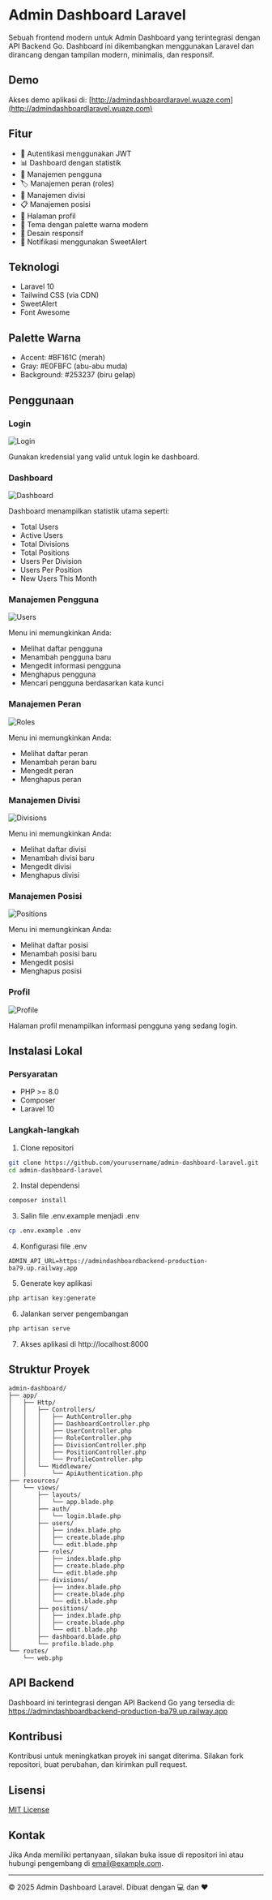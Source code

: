 # Admin Dashboard Laravel

Sebuah frontend modern untuk Admin Dashboard yang terintegrasi dengan API Backend Go. Dashboard ini dikembangkan menggunakan Laravel dan dirancang dengan tampilan modern, minimalis, dan responsif.

## Demo

Akses demo aplikasi di: [http://admindashboardlaravel.wuaze.com](http://admindashboardlaravel.wuaze.com)

## Fitur

- 🔐 Autentikasi menggunakan JWT
- 📊 Dashboard dengan statistik
- 👥 Manajemen pengguna
- 🏷️ Manajemen peran (roles)
- 🏢 Manajemen divisi
- 📋 Manajemen posisi
- 👤 Halaman profil
- 🎨 Tema dengan palette warna modern
- 📱 Desain responsif
- 🔔 Notifikasi menggunakan SweetAlert

## Teknologi

- Laravel 10
- Tailwind CSS (via CDN)
- SweetAlert
- Font Awesome

## Palette Warna

- Accent: #BF161C (merah)
- Gray: #E0FBFC (abu-abu muda)
- Background: #253237 (biru gelap)

## Penggunaan

### Login

![Login](public/images/login-screen.png)

Gunakan kredensial yang valid untuk login ke dashboard.

### Dashboard

![Dashboard](public/images/dashboard-screen.png)

Dashboard menampilkan statistik utama seperti:
- Total Users
- Active Users
- Total Divisions
- Total Positions
- Users Per Division
- Users Per Position
- New Users This Month

### Manajemen Pengguna

![Users](public/images/users-screen.png)

Menu ini memungkinkan Anda:
- Melihat daftar pengguna
- Menambah pengguna baru
- Mengedit informasi pengguna
- Menghapus pengguna
- Mencari pengguna berdasarkan kata kunci

### Manajemen Peran

![Roles](public/images/roles-screen.png)

Menu ini memungkinkan Anda:
- Melihat daftar peran
- Menambah peran baru
- Mengedit peran
- Menghapus peran

### Manajemen Divisi

![Divisions](public/images/divisions-screen.png)

Menu ini memungkinkan Anda:
- Melihat daftar divisi
- Menambah divisi baru
- Mengedit divisi
- Menghapus divisi

### Manajemen Posisi

![Positions](public/images/positions-screen.png)

Menu ini memungkinkan Anda:
- Melihat daftar posisi
- Menambah posisi baru
- Mengedit posisi
- Menghapus posisi

### Profil

![Profile](public/images/profile-screen.png)

Halaman profil menampilkan informasi pengguna yang sedang login.

## Instalasi Lokal

### Persyaratan

- PHP >= 8.0
- Composer
- Laravel 10

### Langkah-langkah

1. Clone repositori
```bash
git clone https://github.com/yourusername/admin-dashboard-laravel.git
cd admin-dashboard-laravel
```

2. Instal dependensi
```bash
composer install
```

3. Salin file .env.example menjadi .env
```bash
cp .env.example .env
```

4. Konfigurasi file .env
```
ADMIN_API_URL=https://admindashboardbackend-production-ba79.up.railway.app
```

5. Generate key aplikasi
```bash
php artisan key:generate
```

6. Jalankan server pengembangan
```bash
php artisan serve
```

7. Akses aplikasi di http://localhost:8000

## Struktur Proyek

```
admin-dashboard/
├── app/
│   ├── Http/
│   │   ├── Controllers/
│   │   │   ├── AuthController.php
│   │   │   ├── DashboardController.php
│   │   │   ├── UserController.php
│   │   │   ├── RoleController.php
│   │   │   ├── DivisionController.php
│   │   │   ├── PositionController.php
│   │   │   └── ProfileController.php
│   │   └── Middleware/
│   │       └── ApiAuthentication.php
├── resources/
│   └── views/
│       ├── layouts/
│       │   └── app.blade.php
│       ├── auth/
│       │   └── login.blade.php
│       ├── users/
│       │   ├── index.blade.php
│       │   ├── create.blade.php
│       │   └── edit.blade.php
│       ├── roles/
│       │   ├── index.blade.php
│       │   ├── create.blade.php
│       │   └── edit.blade.php
│       ├── divisions/
│       │   ├── index.blade.php
│       │   ├── create.blade.php
│       │   └── edit.blade.php
│       ├── positions/
│       │   ├── index.blade.php
│       │   ├── create.blade.php
│       │   └── edit.blade.php
│       ├── dashboard.blade.php
│       └── profile.blade.php
└── routes/
    └── web.php
```

## API Backend

Dashboard ini terintegrasi dengan API Backend Go yang tersedia di:  
https://admindashboardbackend-production-ba79.up.railway.app

## Kontribusi

Kontribusi untuk meningkatkan proyek ini sangat diterima. Silakan fork repositori, buat perubahan, dan kirimkan pull request.

## Lisensi

[MIT License](LICENSE)

## Kontak

Jika Anda memiliki pertanyaan, silakan buka issue di repositori ini atau hubungi pengembang di [email@example.com](mailto:email@example.com).

---

&copy; 2025 Admin Dashboard Laravel. Dibuat dengan 💻 dan ❤️
